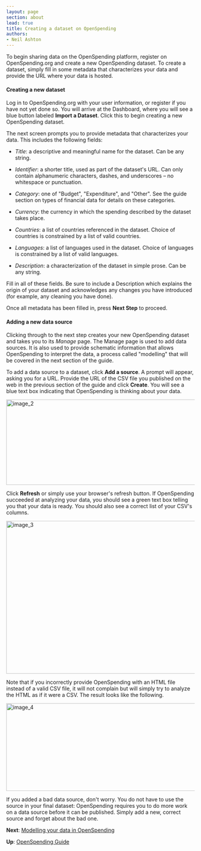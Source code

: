 ```yaml
---
layout: page
section: about
lead: true
title: Creating a dataset on OpenSpending
authors:
- Neil Ashton
---
```

To begin sharing data on the OpenSpending platform, register on OpenSpending.org and create a new OpenSpending dataset. To create a dataset, simply fill in some metadata that characterizes your data and provide the URL where your data is hosted.

#### Creating a new dataset

Log in to OpenSpending.org with your user information, or register if you have not yet done so. You will arrive at the Dashboard, where you will see a blue button labeled **Import a Dataset**. Click this to begin creating a new OpenSpending dataset.

The next screen prompts you to provide metadata that characterizes your data. This includes the following fields:

* *Title*: a descriptive and meaningful name for the dataset. Can be any string.

* *Identifier*: a shorter title, used as part of the dataset's URL. Can only contain alphanumeric characters, dashes, and underscores – no whitespace or punctuation.

* *Category*: one of "Budget", "Expenditure", and "Other". See the guide section on types of financial data for details on these categories.

* *Currency*: the currency in which the spending described by the dataset takes place.

* *Countries*: a list of countries referenced in the dataset. Choice of countries is constrained by a list of valid countries.

* *Languages*: a list of languages used in the dataset. Choice of languages is constrained by a list of valid languages.

* *Description*: a characterization of the dataset in simple prose. Can be any string.

Fill in all of these fields. Be sure to include a Description which explains the origin of your dataset and acknowledges any changes you have introduced (for example, any cleaning you have done).

Once all metadata has been filled in, press **Next Step** to proceed.

#### Adding a new data source

Clicking through to the next step creates your new OpenSpending dataset and takes you to its *Manage* page. The Manage page is used to add data sources. It is also used to provide schematic information that allows OpenSpending to interpret the data, a process called "modelling" that will be covered in the next section of the guide.

To add a data source to a dataset, click **Add a source**. A prompt will appear, asking you for a URL. Provide the URL of the CSV file you published on the web in the previous section of the guide and click **Create**. You will see a blue text box indicating that OpenSpending is thinking about your data.

<a href="http://blog.openspending.org/files/2013/08/image_2-e1375888360807.png"><img src="http://blog.openspending.org/files/2013/08/image_2-e1375888360807.png" alt="image_2" width="600" height="228" class="alignnone size-full wp-image-582" /></a>

Click **Refresh** or simply use your browser's refresh button. If OpenSpending succeeded at analyzing your data, you should see a green text box telling you that your data is ready. You should also see a correct list of your CSV's columns.

<a href="http://blog.openspending.org/files/2013/08/image_3-e1375888381459.png"><img src="http://blog.openspending.org/files/2013/08/image_3-e1375888381459.png" alt="image_3" width="600" height="408" class="alignnone size-full wp-image-583" /></a>

Note that if you incorrectly provide OpenSpending with an HTML file instead of a valid CSV file, it will not complain but will simply try to analyze the HTML as if it were a CSV. The result looks like the following.

<a href="http://blog.openspending.org/files/2013/08/image_4-e1375888407751.png"><img src="http://blog.openspending.org/files/2013/08/image_4-e1375888407751.png" alt="image_4" width="600" height="234" class="alignnone size-full wp-image-584" /></a>

If you added a bad data source, don't worry. You do not have to use the source in your final dataset: OpenSpending requires you to do more work on a data source before it can be published. Simply add a new, correct source and forget about the bad one.

**Next**: [Modelling your data in OpenSpending](../modelling-data/)

**Up**: [OpenSpending Guide](../)
